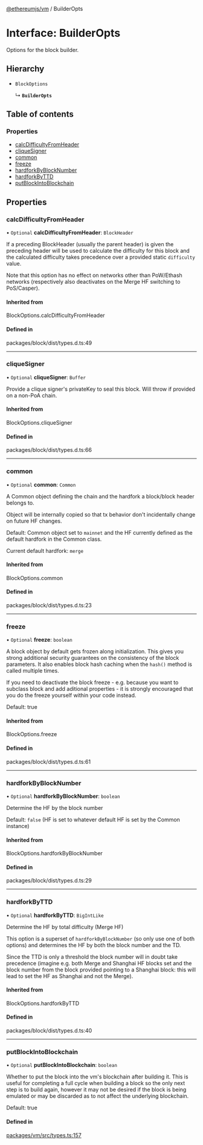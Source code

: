 [@ethereumjs/vm](../README.md) / BuilderOpts

# Interface: BuilderOpts

Options for the block builder.

## Hierarchy

- `BlockOptions`

  ↳ **`BuilderOpts`**

## Table of contents

### Properties

- [calcDifficultyFromHeader](BuilderOpts.md#calcdifficultyfromheader)
- [cliqueSigner](BuilderOpts.md#cliquesigner)
- [common](BuilderOpts.md#common)
- [freeze](BuilderOpts.md#freeze)
- [hardforkByBlockNumber](BuilderOpts.md#hardforkbyblocknumber)
- [hardforkByTTD](BuilderOpts.md#hardforkbyttd)
- [putBlockIntoBlockchain](BuilderOpts.md#putblockintoblockchain)

## Properties

### calcDifficultyFromHeader

• `Optional` **calcDifficultyFromHeader**: `BlockHeader`

If a preceding BlockHeader (usually the parent header) is given the preceding
header will be used to calculate the difficulty for this block and the calculated
difficulty takes precedence over a provided static `difficulty` value.

Note that this option has no effect on networks other than PoW/Ethash networks
(respectively also deactivates on the Merge HF switching to PoS/Casper).

#### Inherited from

BlockOptions.calcDifficultyFromHeader

#### Defined in

packages/block/dist/types.d.ts:49

___

### cliqueSigner

• `Optional` **cliqueSigner**: `Buffer`

Provide a clique signer's privateKey to seal this block.
Will throw if provided on a non-PoA chain.

#### Inherited from

BlockOptions.cliqueSigner

#### Defined in

packages/block/dist/types.d.ts:66

___

### common

• `Optional` **common**: `Common`

A Common object defining the chain and the hardfork a block/block header belongs to.

Object will be internally copied so that tx behavior don't incidentally
change on future HF changes.

Default: Common object set to `mainnet` and the HF currently defined as the default
hardfork in the Common class.

Current default hardfork: `merge`

#### Inherited from

BlockOptions.common

#### Defined in

packages/block/dist/types.d.ts:23

___

### freeze

• `Optional` **freeze**: `boolean`

A block object by default gets frozen along initialization. This gives you
strong additional security guarantees on the consistency of the block parameters.
It also enables block hash caching when the `hash()` method is called multiple times.

If you need to deactivate the block freeze - e.g. because you want to subclass block and
add aditional properties - it is strongly encouraged that you do the freeze yourself
within your code instead.

Default: true

#### Inherited from

BlockOptions.freeze

#### Defined in

packages/block/dist/types.d.ts:61

___

### hardforkByBlockNumber

• `Optional` **hardforkByBlockNumber**: `boolean`

Determine the HF by the block number

Default: `false` (HF is set to whatever default HF is set by the Common instance)

#### Inherited from

BlockOptions.hardforkByBlockNumber

#### Defined in

packages/block/dist/types.d.ts:29

___

### hardforkByTTD

• `Optional` **hardforkByTTD**: `BigIntLike`

Determine the HF by total difficulty (Merge HF)

This option is a superset of `hardforkByBlockNumber` (so only use one of both options)
and determines the HF by both the block number and the TD.

Since the TTD is only a threshold the block number will in doubt take precedence (imagine
e.g. both Merge and Shanghai HF blocks set and the block number from the block provided
pointing to a Shanghai block: this will lead to set the HF as Shanghai and not the Merge).

#### Inherited from

BlockOptions.hardforkByTTD

#### Defined in

packages/block/dist/types.d.ts:40

___

### putBlockIntoBlockchain

• `Optional` **putBlockIntoBlockchain**: `boolean`

Whether to put the block into the vm's blockchain after building it.
This is useful for completing a full cycle when building a block so
the only next step is to build again, however it may not be desired
if the block is being emulated or may be discarded as to not affect
the underlying blockchain.

Default: true

#### Defined in

[packages/vm/src/types.ts:157](https://github.com/ethereumjs/ethereumjs-monorepo/blob/master/packages/vm/src/types.ts#L157)
